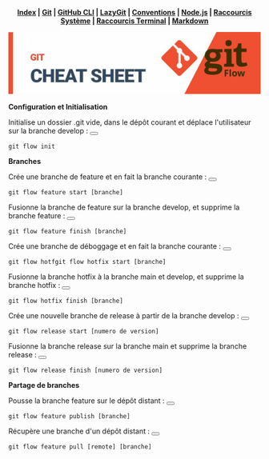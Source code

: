 <div align="center">

**[Index](/README.md) | [Git](/git/git.md) | [GitHub CLI](/git/github-cli.md) | [LazyGit](/git/lazygit.md) | [Conventions](/git/conventional-commits.md) | [Node.js](/node-js/node-js.md) | [Raccourcis Système](/shortcut-sys/shortcut.md) | [Raccourcis Terminal](/terminal/terminal.md) | [Markdown](/markdown/markdown.md)**

![banner](/git/git-pics/gitflow.png)

</div>

**Configuration et Initialisation**

Initialise un dossier .git vide, dans le dépôt courant et déplace l'utilisateur sur la branche develop :
<button class="btn" data-clipboard-target="#git-command"></button>
<pre><code id="git-command">git flow init</code></pre>

**Branches**

Crée une branche de feature et en fait la branche courante :
<button class="btn" data-clipboard-target="#git-command"></button>
<pre><code id="git-command">git flow feature start [branche]</code></pre>

Fusionne la branche de feature sur la branche develop, et supprime la branche feature :
<button class="btn" data-clipboard-target="#git-command"></button>
<pre><code id="git-command">git flow feature finish [branche]</code></pre>

Crée une branche de déboggage et en fait la branche courante :
<button class="btn" data-clipboard-target="#git-command"></button>
<pre><code id="git-command">git flow hotfgit flow hotfix start [branche]</code></pre>

Fusionne la branche hotfix à la branche main et develop, et supprime la branche hotfix :
<button class="btn" data-clipboard-target="#git-command"></button>
<pre><code id="git-command">git flow hotfix finish [branche]</code></pre>

Crée une nouvelle branche de release à partir de la branche develop :
<button class="btn" data-clipboard-target="#git-command"></button>
<pre><code id="git-command">git flow release start [numero de version]</code></pre>

Fusionne la branche release sur la branche main et supprime la branche release :
<button class="btn" data-clipboard-target="#git-command"></button>
<pre><code id="git-command">git flow release finish [numero de version]</code></pre>

**Partage de branches**

Pousse la branche feature sur le dépôt distant :
<button class="btn" data-clipboard-target="#git-command"></button>
<pre><code id="git-command">git flow feature publish [branche]</code></pre>

Récupère une branche d'un dépôt distant :
<button class="btn" data-clipboard-target="#git-command"></button>
<pre><code id="git-command">git flow feature pull [remote] [branche]</code></pre>
</div>